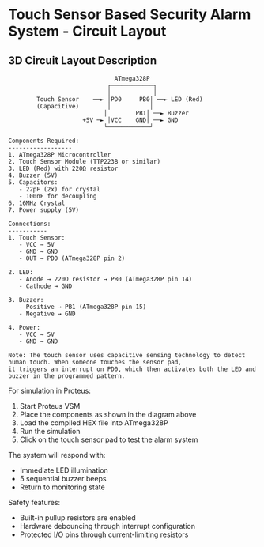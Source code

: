 # Touch Sensor Based Security Alarm System - Circuit Layout

## 3D Circuit Layout Description

```
                              ATmega328P
                            ┌────────────┐
                            │            │
        Touch Sensor    ──► │PD0     PB0│ ──► LED (Red)
        (Capacitive)        │           │
                           │        PB1│ ──► Buzzer
                     +5V ─► │VCC    GND│ ──► GND
                           └────────────┘

Components Required:
------------------
1. ATmega328P Microcontroller
2. Touch Sensor Module (TTP223B or similar)
3. LED (Red) with 220Ω resistor
4. Buzzer (5V)
5. Capacitors: 
   - 22pF (2x) for crystal
   - 100nF for decoupling
6. 16MHz Crystal
7. Power supply (5V)

Connections:
-----------
1. Touch Sensor:
   - VCC → 5V
   - GND → GND
   - OUT → PD0 (ATmega328P pin 2)

2. LED:
   - Anode → 220Ω resistor → PB0 (ATmega328P pin 14)
   - Cathode → GND

3. Buzzer:
   - Positive → PB1 (ATmega328P pin 15)
   - Negative → GND

4. Power:
   - VCC → 5V
   - GND → GND

Note: The touch sensor uses capacitive sensing technology to detect human touch. When someone touches the sensor pad, 
it triggers an interrupt on PD0, which then activates both the LED and buzzer in the programmed pattern.
```

For simulation in Proteus:
1. Start Proteus VSM
2. Place the components as shown in the diagram above
3. Load the compiled HEX file into ATmega328P
4. Run the simulation
5. Click on the touch sensor pad to test the alarm system

The system will respond with:
- Immediate LED illumination
- 5 sequential buzzer beeps
- Return to monitoring state

Safety features:
- Built-in pullup resistors are enabled
- Hardware debouncing through interrupt configuration
- Protected I/O pins through current-limiting resistors
